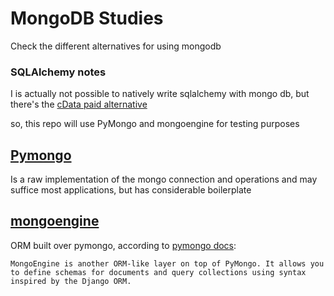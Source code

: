 # MongoDB Studies

Check the different alternatives for using mongodb

### SQLAlchemy notes

I is actually not possible to natively write sqlalchemy with mongo db,
but there's the [cData paid alternative](https://www.cdata.com/drivers/mongodb/order/python/#server)

so, this repo will use PyMongo and mongoengine for testing purposes

## [Pymongo](https://pymongo.readthedocs.io)

Is a raw implementation of the mongo connection and operations and may suffice most applications, but has considerable boilerplate

## [mongoengine](https://docs.mongoengine.org/)

ORM built over pymongo, according to [pymongo docs](https://pymongo.readthedocs.io/en/stable/tools.html):

```
MongoEngine is another ORM-like layer on top of PyMongo. It allows you to define schemas for documents and query collections using syntax inspired by the Django ORM.
```
